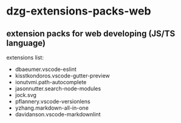 # dzg-extensions-packs-web

## extension packs for web developing (JS/TS language)

extensions list:

- dbaeumer.vscode-eslint
- kisstkondoros.vscode-gutter-preview
- ionutvmi.path-autocomplete
- jasonnutter.search-node-modules
- jock.svg
- pflannery.vscode-versionlens
- yzhang.markdown-all-in-one
- davidanson.vscode-markdownlint
